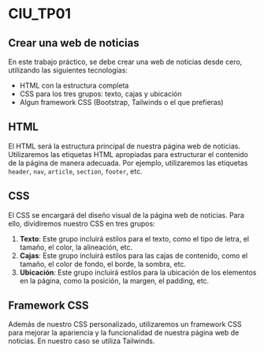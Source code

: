 # CIU_TP01

## Crear una web de noticias

En este trabajo práctico, se debe crear una web de noticias desde cero, utilizando las siguientes tecnologías:

- HTML con la estructura completa
- CSS para los tres grupos: texto, cajas y ubicación
- Algun framework CSS (Bootstrap, Tailwinds o el que prefieras)

## HTML

El HTML será la estructura principal de nuestra página web de noticias. Utilizaremos las etiquetas HTML apropiadas para estructurar el contenido de la página de manera adecuada. Por ejemplo, utilizaremos las etiquetas `header`, `nav`, `article`, `section`, `footer`, etc.

## CSS

El CSS se encargará del diseño visual de la página web de noticias. Para ello, dividiremos nuestro CSS en tres grupos: 

1. **Texto**: Este grupo incluirá estilos para el texto, como el tipo de letra, el tamaño, el color, la alineación, etc.
2. **Cajas**: Este grupo incluirá estilos para las cajas de contenido, como el tamaño, el color de fondo, el borde, la sombra, etc.
3. **Ubicación**: Este grupo incluirá estilos para la ubicación de los elementos en la página, como la posición, la margen, el padding, etc.

## Framework CSS

Además de nuestro CSS personalizado, utilizaremos un framework CSS para mejorar la apariencia y la funcionalidad de nuestra página web de noticias. En nuestro caso se utiliza Tailwinds.
